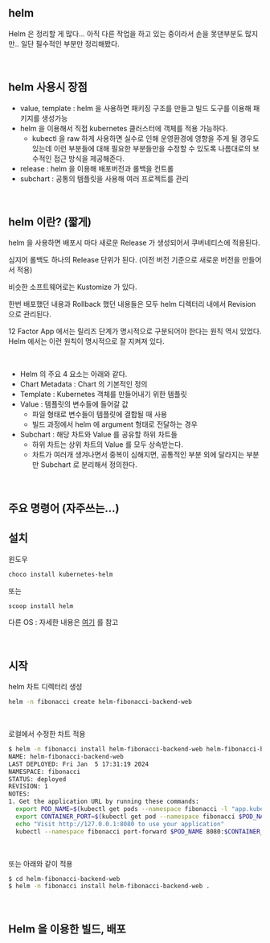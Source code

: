 ## helm

Helm 은 정리할 게 많다... 아직 다른 작업을 하고 있는 중이라서 손을 못댄부분도 많지만.. 일단 필수적인 부분만 정리해봤다.<br>

<br>



## helm 사용시 장점

- value, template : helm 을 사용하면 패키징 구조를 만들고 빌드 도구를 이용해 패키지를 생성가능
- helm 을 이용해서 직접 kubernetes 클러스터에 객체를 적용 가능하다.
  - kubectl 을 raw 하게 사용하면 실수로 인해 운영환경에 영향을 주게 될 경우도 있는데 이런 부분들에 대해 필요한 부분들만을 수정할 수 있도록 나름대로의 보수적인 접근 방식을 제공해준다.
- release : helm 을 이용해 배포버전과 롤백을 컨트롤
- subchart : 공통의 템플릿을 사용해 여러 프로젝트를 관리

<br>



## helm 이란? (짧게)

helm 을 사용하면 배포시 마다 새로운 Release 가 생성되어서 쿠버네티스에 적용된다.

심지어 롤백도 하나의 Release 단위가 된다. (이전 버전 기준으로 새로운 버전을 만들어서 적용)

비슷한 소프트웨어로는 Kustomize 가 있다.<br>

한번 배포했던 내용과 Rollback 했던 내용들은 모두 helm 디렉터리 내에서 Revision 으로 관리된다.<br>

12 Factor App 에서는 릴리즈 단계가 명시적으로 구분되어야 한다는 원칙 역시 있었다. Helm 에서는 이런 원칙이 명시적으로 잘 지켜져 있다.<br>

<br>

- Helm 의 주요 4 요소는 아래와 같다.
- Chart Metadata : Chart 의 기본적인 정의
- Template : Kubernetes 객체를 만들어내기 위한 템플릿
- Value : 템플릿의 변수들에 들어갈 값
  - 파일 형태로 변수들이 템플릿에 결합될 때 사용
  - 빌드 과정에서 helm 에 argument 형태로 전달하는 경우
- Subchart : 해당 차트와 Value 를 공유할 하위 차트들
  - 하위 차트는 상위 차트의 Value 를 모두 상속받는다.
  - 차트가 여러개 생겨나면서 중복이 심해지면, 공통적인 부분 외에 달라지는 부분만 Subchart 로 분리해서 정의한다.

<br>



## 주요 명령어 (자주쓰는...)



## 설치

윈도우

```bash
choco install kubernetes-helm
```

또는

```bash
scoop install helm
```

다른 OS : 자세한 내용은 [여기](https://helm.sh/docs/intro/install/#through-package-managers) 를 참고

<br>



## 시작

helm 차트 디렉터리 생성 

```bash
helm -n fibonacci create helm-fibonacci-backend-web
```

<br>



로컬에서 수정한 차트 적용

```bash
$ helm -n fibonacci install helm-fibonacci-backend-web helm-fibonacci-backend-web/
NAME: helm-fibonacci-backend-web
LAST DEPLOYED: Fri Jan  5 17:31:19 2024
NAMESPACE: fibonacci
STATUS: deployed
REVISION: 1
NOTES:
1. Get the application URL by running these commands:
  export POD_NAME=$(kubectl get pods --namespace fibonacci -l "app.kubernetes.io/name=helm-fibonacci-backend-web,app.kubernetes.io/instance=helm-fibonacci-backend-web" -o jsonpath="{.items[0].metadata.name}")
  export CONTAINER_PORT=$(kubectl get pod --namespace fibonacci $POD_NAME -o jsonpath="{.spec.containers[0].ports[0].containerPort}")
  echo "Visit http://127.0.0.1:8080 to use your application"
  kubectl --namespace fibonacci port-forward $POD_NAME 8080:$CONTAINER_PORT
```

<br>



또는 아래와 같이 적용

```bash
$ cd helm-fibonacci-backend-web
$ helm -n fibonacci install helm-fibonacci-backend-web .
```

<br>



## Helm 을 이용한 빌드, 배포